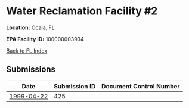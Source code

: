 # Water Reclamation Facility #2

**Location:** Ocala, FL

**EPA Facility ID:** 100000003934

[Back to FL Index](../../index.md)

## Submissions

| Date | Submission ID | Document Control Number |
|------|--------------|-------------------------|
| [1999-04-22](submissions/425.md) | 425 |  |
